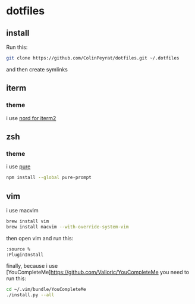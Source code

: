 # dotfiles

## install
Run this:

```bash
git clone https://github.com/ColinPeyrat/dotfiles.git ~/.dotfiles
```
and then create symlinks

## iterm

### theme
i use [nord for iterm2](https://github.com/arcticicestudio/nord-iterm2)

## zsh

### theme
i use [pure](https://github.com/sindresorhus/pure)
```bash
npm install --global pure-prompt
```

## vim

i use macvim

```bash
brew install vim
brew install macvim --with-override-system-vim
```

then open vim and run this:

```bash
:source %
:PluginInstall
```

finally, because i use [YouCompleteMe]https://github.com/Valloric/YouCompleteMe you need to run this:
```bash
cd ~/.vim/bundle/YouCompleteMe
./install.py --all
```
